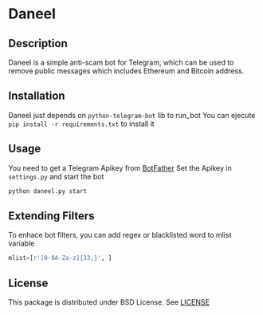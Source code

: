 Daneel
======

Description
-----------

Daneel is a simple anti-scam bot for Telegram, which can be used to remove
public messages which includes Ethereum and Bitcoin address.

Installation
----------

Daneel just depends on `python-telegram-bot` lib to run_bot
You can ejecute `pip install -r requirements.txt` to install it

Usage
-------------

You need to get a Telegram Apikey from [BotFather](https://telegram.me/botfather)
Set the Apikey in `settings.py` and start the bot

```python
python daneel.py start
```

Extending Filters
------

To enhace bot filters, you can add regex or blacklisted word to mlist variable

```python
mlist=[r'[0-9A-Za-z]{33,}', ]
```

License
-------

This package is distributed under BSD License.
See [LICENSE](https://github.com/MaecenasArt/daneel/blob/master/LICENSE)
